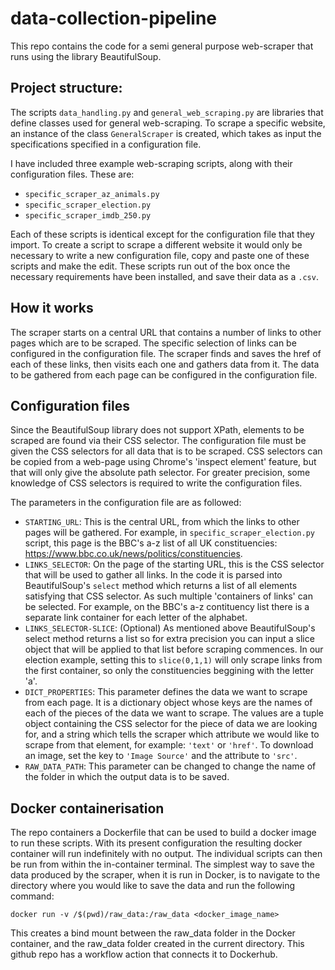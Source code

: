 # data-collection-pipeline

This repo contains the code for a semi general purpose web-scraper that runs using the library BeautifulSoup.

## Project structure:
The scripts ```data_handling.py``` and ```general_web_scraping.py``` are libraries that define classes used for general web-scraping. To scrape a specific website, an instance of the class ```GeneralScraper``` is created, which takes as input the specifications specified in a configuration file.

I have included three example web-scraping scripts, along with their configuration files. These are:
- ```specific_scraper_az_animals.py```
- ```specific_scraper_election.py```
- ```specific_scraper_imdb_250.py```

Each of these scripts is identical except for the configuration file that they import. To create a script to scrape a different website it would only be necessary to write a new configuration file, copy and paste one of these scripts and make the edit. These scripts run out of the box once the necessary requirements have been installed, and save their data as a ```.csv```.

## How it works
The scraper starts on a central URL that contains a number of links to other pages which are to be scraped. The specific selection of links can be configured in the configuration file. The scraper finds and saves the href of each of these links, then visits each one and gathers data from it.
The data to be gathered from each page can be configured in the configuration file.

## Configuration files
Since the BeautifulSoup library does not support XPath, elements to be scraped are found via their CSS selector. The configuration file must be given the CSS selectors for all data that is to be scraped. CSS selectors can be copied from a web-page using Chrome's 'inspect element' feature, but that will only give the absolute path selector. For greater precision, some knowledge of CSS selectors is required to write the configuration files. 

The parameters in the configuration file are as followed:

- ```STARTING_URL```: This is the central URL, from which the links to other pages will be gathered. For example, in ```specific_scraper_election.py``` script, this page is the BBC's a-z list of all UK constituencies: https://www.bbc.co.uk/news/politics/constituencies.
- ```LINKS_SELECTOR```: On the page of the starting URL, this is the CSS selector that will be used to gather all links. In the code it is parsed into BeautifulSoup's ```select``` method which returns a list of all elements satisfying that CSS selector. As such multiple 'containers of links' can be selected. For example, on the BBC's a-z contituency list there is a separate link container for each letter of the alphabet.
- ```LINKS_SELECTOR-SLICE```: (Optional) As mentioned above BeautifulSoup's select method returns a list so for extra precision you can input a slice object that will be applied to that list before scraping commences. In our election example, setting this to ```slice(0,1,1)``` will only scrape links from the first container, so only the constituencies beggining with the letter 'a'.
- ```DICT_PROPERTIES```: This parameter defines the data we want to scrape from each page. It is a dictionary object whose keys are the names of each of the pieces of the data we want to scrape. The values are a tuple object containing the CSS selector for the piece of data we are looking for, and a string which tells the scraper which attribute we would like to scrape from that element, for example: ```'text'``` or ```'href'```. To download an image, set the key to ```'Image Source'``` and the attribute to ```'src'```.
- ```RAW_DATA_PATH```: This parameter can be changed to change the name of the folder in which the output data is to be saved.

## Docker containerisation
The repo containers a Dockerfile that can be used to build a docker image to run these scripts. With its present configuration the resulting docker container will run indefinitely with no output. The individual scripts can then be run from within the in-container terminal. The simplest way to save the data produced by the scraper, when it is run in Docker, is to navigate to the directory where you would like to save the data and run the following command:

```docker run -v /$(pwd)/raw_data:/raw_data <docker_image_name>```

This creates a bind mount between the raw_data folder in the Docker container, and the raw_data folder created in the current directory.
This github repo has a workflow action that connects it to Dockerhub.